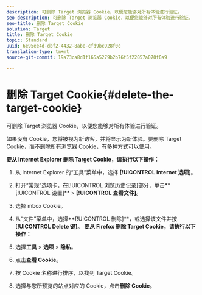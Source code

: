 ```yaml
---
description: 可删除 Target 浏览器 Cookie，以便您能够对所有体验进行验证。
seo-description: 可删除 Target 浏览器 Cookie，以便您能够对所有体验进行验证。
seo-title: 删除 Target Cookie
solution: Target
title: 删除 Target Cookie
topic: Standard
uuid: 6e95ee4d-dbf2-4432-8abe-cfd9bc928f0c
translation-type: tm+mt
source-git-commit: 19a73ca8d1f165a5279b2b76f5f22057a070f0a9

---
```



# 删除 Target Cookie{#delete-the-target-cookie}

可删除 Target 浏览器 Cookie，以便您能够对所有体验进行验证。

如果没有 Cookie，您将被视为新访客，并将显示为新体验。要删除 Target Cookie，而不删除所有浏览器 Cookie，有多种方式可以使用。

**要从 Internet Explorer 删除 Target Cookie，请执行以下操作：**

1. 从 Internet Explorer 的“工具”菜单中，选择 **[!UICONTROL Internet 选项]**。
1. 打开“常规”选项卡，在[!UICONTROL 浏览历史记录]部分，单击**[!UICONTROL 设置]** &gt; **[!UICONTROL 查看文件]**。
1. 选择 mbox Cookie。
1. 从“文件”菜单中，选择**[!UICONTROL 删除]**，或选择该文件并按 **[!UICONTROL Delete 键]**。
   **要从 Firefox 删除 Target Cookie，请执行以下操作：**

1. 选择**工具** &gt; **选项** &gt; **隐私**。

1. 点击**查看 Cookie**。
1. 按 Cookie 名称进行排序，以找到 Target Cookie。
1. 选择与您所预览的站点对应的 Cookie，点击**删除 Cookie**。

